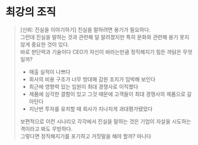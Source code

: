 # 최강의 조직

> [신뢰: 진실을 이야기하기]
> 진실을 말하려면 용기가 필요하다.  
> 그런데 진실을 말하는 것과 관련해 덜 알려졌지만 특히 문화와 관련해 용기 못지않게 중요한 것이 있다.  
> 바로 판단력과 기술이다
> CEO가 자신이 바라는만큼 정직해지기 힘든 까닭은 무엇일까?  
> - 매출 실적이 나쁘다
> - 회사의 비용 구조가 너무 방대해 감원 조치가 임박해 보인다
> - 최근에 영향력 있는 임원이 최대 경쟁사로 이직했다
> - 제품에 심각한 결함이 있고 그것 때문에 고객들이 최대 경쟁사의 제품으로 갈아탄다
> - 지난번 투자를 유치할 때 회사가 지나치게 과대평가됐었다
> 
> 보편적으로 이런 시나리오 각각에서 진실을 말하는 것은 기업이 자살을 시도하는 격이라고 봐도 무방하다.  
> 그렇다면 정직해지기를 포기하고 거짓말을 해야 할까? 
> 아니다
> 